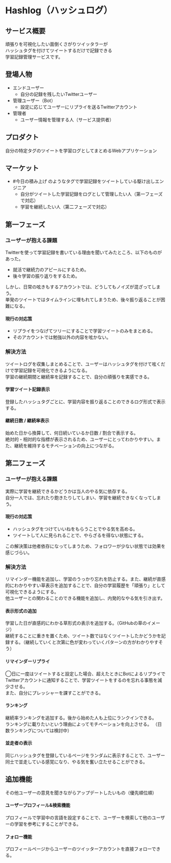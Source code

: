 # Hashlog（ハッシュログ）

## サービス概要
頑張りを可視化したい面倒くさがりツイッタラーが<br>
ハッシュタグを付けてツイートするだけで記録できる<br>
学習記録管理サービスです。

## 登場人物
- エンドユーザー
  - 自分の記録を残したいTwitterユーザー<br>
- 管理ユーザー（Bot）
  - 設定に応じてユーザーにリプライを送るTwitterアカウント
- 管理者
  - ユーザー情報を管理する人（サービス提供者）

## プロダクト
自分の特定タグのツイートを学習ログとしてまとめるWebアプリケーション

## マーケット
- #今日の積み上げ のようなタグで学習記録をツイートしている駆け出しエンジニア
  - 自分がツイートした学習記録をログとして管理したい人（第一フェーズで対応）
  - 学習を継続したい人（第二フェーズで対応）

## 第一フェーズ
### ユーザーが抱える課題
Twitterを使って学習記録を書いている理由を聞いてみたところ、以下のものがあった。
- 就活で継続力のアピールにするため。
- 後々学習の振り返りをするため。

しかし、日常の呟きもするアカウントでは、どうしてもノイズが混ざってしまう。<br>
単発のツイートではタイムラインに埋もれてしまうため、後々振り返ることが困難になる。

#### 現行の対応策
- リプライをつなげてツリーにすることで学習ツイートのみをまとめる。
- そのアカウントでは勉強以外の内容を呟かない。

### 解決方法
ツイートログを収集しまとめることで、ユーザーはハッシュタグを付けて呟くだけで学習記録を可視化できるようになる。<br>
学習の継続期間と継続率を記録することで、自分の頑張りを実感できる。

#### 学習ツイート記録表示
登録したハッシュタグごとに、学習内容を振り返ることのできるログ形式で表示する。

#### 継続日数 / 継続率表示
始めた日から換算して、何日続いているか日数 / 割合で表示する。<br>
絶対的・相対的な指標が表示されるため、ユーザーにとってわかりやすい。また、継続を維持するモチベーションの向上につながる。

## 第二フェーズ
### ユーザーが抱える課題
実際に学習を継続できるかどうかは当人のやる気に依存する。<br>
自分一人では、忘れたり飽きたりしてしまい、学習を継続できなくなってしまう。

#### 現行の対応策
- ハッシュタグをつけていいねをもらうことでやる気を高める。
- ツイートして人に見られることで、やらざるを得ない状態にする。

この解決策は他者依存になってしまうため、フォロワーが少ない状態では効果を感じづらい。

### 解決方法
リマインダー機能を追加し、学習のうっかり忘れを防止する。また、継続が直感的にわかりやすい草表示を追加することで、自分の学習履歴を「頑張り」として可視化できるようにする。<br>
他ユーザーとの関わることのできる機能を追加し、内発的なやる気を引き出す。

#### 表示形式の追加
学習した日が直感的にわかる草形式の表示を追加する。（GitHubの草のイメージ）<br>
継続することに重きを置くため、ツイート数ではなくツイートしたかどうかを記録する。（継続していくと次第に色が変わっていくパターンの方がわかりやすそう）

#### リマインダーリプライ
◯日に一度はツイートすると設定した場合、超えたときにBotによるリプライでTwitterアカウントに通知することで、学習ツイートをするのを忘れる事態を減少させる。<br>
また、自分にプレッシャーを課すことができる。

#### ランキング
継続率ランキングを追加する。後から始めた人も上位にランクインできる。<br>
ランキングに載りたいという理由によってモチベーションを向上させる。
（日数ランキングについては検討中）

#### 並走者の表示
同じハッシュタグを登録しているページをランダムに表示することで、ユーザー同士で並走している感覚になり、やる気を奮い立たせることができる。

## 追加機能
その他ユーザーの意見を聞きながらアップデートしたいもの（優先順位順）

#### ユーザープロフィール&検索機能
プロフィールで学習中の言語を設定することで、ユーザーを検索して他のユーザーの学習を参考にすることができる。

#### フォロー機能
プロフィールページからユーザーのツイッターアカウントを直接フォローできる。
